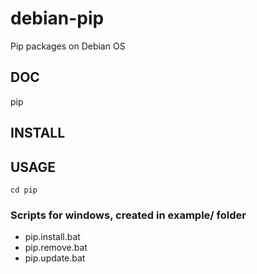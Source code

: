 # debian-pip
Pip packages on Debian OS

## DOC
pip

## INSTALL

## USAGE

    cd pip

### Scripts for windows, created in example/ folder

+ pip.install.bat
+ pip.remove.bat
+ pip.update.bat
